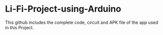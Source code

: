 # Li-Fi-Project-using-Arduino

This github includes the complete code, circuit and APK file of the app used in this Project.

